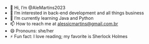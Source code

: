 - 👋 Hi, I’m @AleMartins2023
- 👀 I’m interested in back-end development and all things business 
- 🌱 I’m currently learning Java and Python
- 📫 How to reach me at alessicmartins@gmail.com.br
- 😄 Pronouns: she/her
- ⚡ Fun fact: I love reading; my favorite is Sherlock Holmes

<!---
AleMartins2023/AleMartins2023 is a ✨ special ✨ repository because its `README.md` (this file) appears on your GitHub profile.
You can click the Preview link to take a look at your changes.
--->
